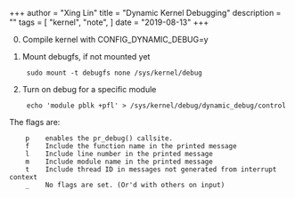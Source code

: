 +++
author = "Xing Lin"
title = "Dynamic Kernel Debugging"
description = ""
tags = [
    "kernel",
    "note",
]
date = "2019-08-13"
+++

0. Compile kernel with CONFIG_DYNAMIC_DEBUG=y  
1. Mount debugfs, if not mounted yet  

		sudo mount -t debugfs none /sys/kernel/debug
	
2. Turn on debug for a specific module  

		echo 'module pblk +pfl' > /sys/kernel/debug/dynamic_debug/control

The flags are:

		p    enables the pr_debug() callsite.
		f    Include the function name in the printed message
		l    Include line number in the printed message
		m    Include module name in the printed message
		t    Include thread ID in messages not generated from interrupt context
		_    No flags are set. (Or'd with others on input)
